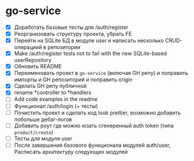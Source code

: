 # go-service

- [x] Доработать базовые тесты для /auth/register
- [x] Реорганизовать структуру проекта, убрать FE
- [x] Перейти на SQLite БД в модуле user и написать несколько CRUD-операциий в репозитории
- [x] Make /auth/register tests not to fail with the new SQLite-based userRepository
- [x] Обновить README
- [x] Переименовать проект в `go-service` (включая GH репу) и поправить импорты и GH репозиторий и поправить origin
- [x] Сделать GH репу публичной
- [x] rename *controller to *handlers
- [ ] Add code examples in the readme
- [ ] Функционал /auth/login (+ тесты)
- [ ] Почистить проект и сделать код look prettier, возможно добавить побольше дебаг-логов
- [ ] Добавить роут где можно юзать сгенеренный auth token (типа `product/create`)
- [ ] Тесты для модуля user
- [ ] После завершения базового функционала модулей auth/user, Расписать архитектуру следующих модулей
